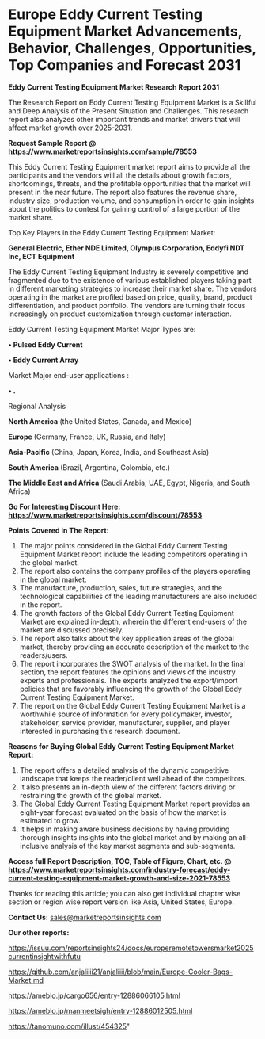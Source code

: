 # Europe Eddy Current Testing Equipment Market Advancements, Behavior, Challenges, Opportunities, Top Companies and Forecast 2031

<strong>Eddy Current Testing Equipment Market Research Report 2031</strong>

The Research Report on Eddy Current Testing Equipment Market is a Skillful and Deep Analysis of the Present Situation and Challenges. This research report also analyzes other important trends and market drivers that will affect market growth over 2025-2031.

<strong>Request Sample Report @ <a href=https://www.marketreportsinsights.com/sample/78553>https://www.marketreportsinsights.com/sample/78553</a></strong>

This Eddy Current Testing Equipment market report aims to provide all the participants and the vendors will all the details about growth factors, shortcomings, threats, and the profitable opportunities that the market will present in the near future. The report also features the revenue share, industry size, production volume, and consumption in order to gain insights about the politics to contest for gaining control of a large portion of the market share.

Top Key Players in the Eddy Current Testing Equipment Market:

<strong>General Electric, Ether NDE Limited, Olympus Corporation, Eddyfi NDT Inc, ECT Equipment</strong>

The Eddy Current Testing Equipment Industry is severely competitive and fragmented due to the existence of various established players taking part in different marketing strategies to increase their market share. The vendors operating in the market are profiled based on price, quality, brand, product differentiation, and product portfolio. The vendors are turning their focus increasingly on product customization through customer interaction.

Eddy Current Testing Equipment Market Major Types are:

<strong>• Pulsed Eddy Current

• Eddy Current Array</strong>

Market Major end-user applications :

<strong>• .</strong>

Regional Analysis

</u><strong><b>North America</b></strong> (the United States, Canada, and Mexico)

<strong><b>Europe </b></strong>(Germany, France, UK, Russia, and Italy)

<strong><b>Asia-Pacific</b></strong> (China, Japan, Korea, India, and Southeast Asia)

<strong><b>South America</b></strong> (Brazil, Argentina, Colombia, etc.)

<strong><b>The Middle East and Africa</b></strong> (Saudi Arabia, UAE, Egypt, Nigeria, and South Africa)

<strong>Go For Interesting Discount Here: <a href=https://www.marketreportsinsights.com/discount/78553>https://www.marketreportsinsights.com/discount/78553</a></strong>

<strong>Points Covered in The Report:</strong>
<ol>
  <li>The major points considered in the Global Eddy Current Testing Equipment Market report include the leading competitors operating in the global market.</li>
  <li>The report also contains the company profiles of the players operating in the global market.</li>
  <li>The manufacture, production, sales, future strategies, and the technological capabilities of the leading manufacturers are also included in the report.</li>
  <li>The growth factors of the Global Eddy Current Testing Equipment Market are explained in-depth, wherein the different end-users of the market are discussed precisely.</li>
  <li>The report also talks about the key application areas of the global market, thereby providing an accurate description of the market to the readers/users.</li>
  <li>The report incorporates the SWOT analysis of the market. In the final section, the report features the opinions and views of the industry experts and professionals. The experts analyzed the export/import policies that are favorably influencing the growth of the Global Eddy Current Testing Equipment Market.</li>
  <li>The report on the Global Eddy Current Testing Equipment Market is a worthwhile source of information for every policymaker, investor, stakeholder, service provider, manufacturer, supplier, and player interested in purchasing this research document.</li>
</ol>
<strong>Reasons for Buying Global Eddy Current Testing Equipment Market Report:</strong>

<ol>
  <li>The report offers a detailed analysis of the dynamic competitive landscape that keeps the reader/client well ahead of the competitors.</li>
  <li>It also presents an in-depth view of the different factors driving or restraining the growth of the global market.</li>
  <li>The Global Eddy Current Testing Equipment Market report provides an eight-year forecast evaluated on the basis of how the market is estimated to grow.</li>
  <li>It helps in making aware business decisions by having providing thorough insights insights into the global market and by making an all-inclusive analysis of the key market segments and sub-segments.</li>
</ol>
<strong>Access full Report Description, TOC, Table of Figure, Chart, etc. @ <a href=https://www.marketreportsinsights.com/industry-forecast/eddy-current-testing-equipment-market-growth-and-size-2021-78553>https://www.marketreportsinsights.com/industry-forecast/eddy-current-testing-equipment-market-growth-and-size-2021-78553</a></strong>


Thanks for reading this article; you can also get individual chapter wise section or region wise report version like Asia, United States, Europe.

<strong>Contact Us:</strong>
sales@marketreportsinsights.com

<strong>Our other reports:</strong>

<a href=https://issuu.com/reportsinsights24/docs/europeremotetowersmarket2025currentinsightwithfutu>https://issuu.com/reportsinsights24/docs/europeremotetowersmarket2025currentinsightwithfutu</a>

<a href=https://github.com/anjaliiii21/anjaliiii/blob/main/Europe-Cooler-Bags-Market.md>https://github.com/anjaliiii21/anjaliiii/blob/main/Europe-Cooler-Bags-Market.md</a>

<a href=https://ameblo.jp/cargo656/entry-12886066105.html>https://ameblo.jp/cargo656/entry-12886066105.html</a>

<a href=https://ameblo.jp/manmeetsigh/entry-12886012505.html>https://ameblo.jp/manmeetsigh/entry-12886012505.html</a>

<a href=https://tanomuno.com/illust/454325>https://tanomuno.com/illust/454325</a>"
